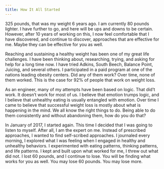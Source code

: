 ```yaml
---
title: How It All Started
---
```


325 pounds, that was my weight 6 years ago.  I am currently 80 pounds lighter.  I have further to go, and here will be ups and downs to be certain. However, after 10 years of working on this, I now feel comfortable that I have discovered, and continue to discover, approaches that are effective for me.  Maybe they can be effective for you as well.

Reaching and sustaining a healthy weight has been one of my great life challenges.   I have been thinking about, researching, trying, and asking for help for a long time now. I have tried Adkins, South Beech, Balance Point, Juicing, and several others.  I participated in a paid program at one of the nations leading obesity centers.   Did any of them work?  Over time, none of them worked.  This is the case for 92% of people that work on weight loss.

As an engineer, many of my attempts have been based on logic.  That did’t work.  It doesn’t work for most of us.  I believe that emotion trumps logic, and I believe that unhealthy eating is usually entangled with emotion.  Over time I came to believe that successful weight loss is  mostly about what is happening in the mind.  We all know the right things to do.  Being able to do them consistently and without abandoning them, how do you do that?

In January of 2017, I started again.  This time I decided that I was going to listen to myself.  After all, I am the expert on me.  Instead of prescribed approaches, I wanted to find self-scribed approaches.  I journaled every morning, I explored what I was feeling when I engaged in healthy and unhealthy behaviors. I experimented with eating patterns, thinking patterns, and life patterns.  I kept and built upon what worked for me, I threw out what did not.  I lost 60 pounds, and I continue to lose.  You will be finding what works for you as well.  You may lose 60 pounds.  You may lose more.
